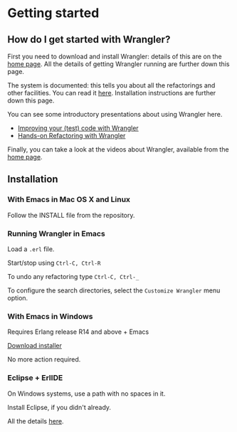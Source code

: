 # Getting started

## How do I get started with Wrangler?

First you need to download and install Wrangler: details of this are on the [home page](index.html). All the details of getting Wrangler running are further down this page.

The system is documented: this tells you about all the refactorings and other facilities. You can read it [here](https://refactoringtools.github.io/wrangler/). Installation instructions are further down this page.

You can see some introductory presentations about using Wrangler here.
- [Improving your (test) code with Wrangler](http://www.cs.kent.ac.uk/people/staff/sjt/presentations/PerthFeb2010.ppt)
- [Hands-on Refactoring with Wrangler](http://www.cs.kent.ac.uk/people/staff/sjt/presentations/ErlangFactory09.ppt)

Finally, you can take a look at the videos about Wrangler, available from the [home page](index.html).


## Installation

### With Emacs in Mac OS X and Linux

Follow the INSTALL file from the repository.

### Running Wrangler in Emacs

Load a `.erl` file. 

Start/stop using 
    `Ctrl-C, Ctrl-R`

To undo any refactoring type 
    `Ctrl-C, Ctrl-_`

To configure the search directories, select the `Customize Wrangler` menu option.

### With Emacs in Windows

Requires Erlang release R14 and above + Emacs 

[Download installer](https://github.com/downloads/RefactoringTools/wrangler/Wrangler_Setup.exe) 

No more action required. 

### Eclipse + ErlIDE

On Windows systems, use a path with no spaces in it.

Install Eclipse, if you didn't already. 

All the details [here](http://erlide.org/index.html).